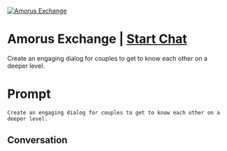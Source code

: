 
[![Amorus Exchange](https://flow-prompt-covers.s3.us-west-1.amazonaws.com/icon/minimalist/mini_9.png)](https://gptcall.net/chat.html?data=%7B%22contact%22%3A%7B%22id%22%3A%22axkEYuTTzJG3hF7HF9Tu0%22%2C%22flow%22%3Atrue%7D%7D)
# Amorus Exchange | [Start Chat](https://gptcall.net/chat.html?data=%7B%22contact%22%3A%7B%22id%22%3A%22axkEYuTTzJG3hF7HF9Tu0%22%2C%22flow%22%3Atrue%7D%7D)
Create an engaging dialog for couples to get to know each other on a deeper level.

# Prompt

```
Create an engaging dialog for couples to get to know each other on a deeper level.
```

## Conversation




